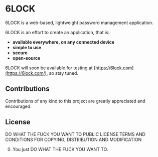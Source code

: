 6LOCK
====================

6LOCK is a web-based, lightweight password management application.

6LOCK is an effort to create an application, that is:

- **available everywhere, on any connected device**
- **simple to use**
- **secure**
- **open-source**

6LOCK will soon be available for testing at [https://6lock.com](https://6lock.com/), so stay tuned.

## Contributions

Contributions of any kind to this project are greatly appreciated and encouraged.

## License

DO WHAT THE FUCK YOU WANT TO PUBLIC LICENSE 
TERMS AND CONDITIONS FOR COPYING, DISTRIBUTION AND MODIFICATION

0. You just DO WHAT THE FUCK YOU WANT TO.